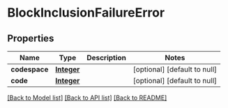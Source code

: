 # BlockInclusionFailureError
## Properties

Name | Type | Description | Notes
------------ | ------------- | ------------- | -------------
**codespace** | [**Integer**](integer.md) |  | [optional] [default to null]
**code** | [**Integer**](integer.md) |  | [optional] [default to null]

[[Back to Model list]](../README.md#documentation-for-models) [[Back to API list]](../README.md#documentation-for-api-endpoints) [[Back to README]](../README.md)

